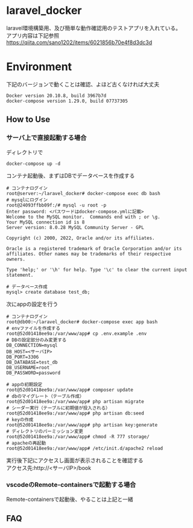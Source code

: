 # laravel_docker

laravel環境構築用、及び簡単な動作確認用のテストアプリを入れている。<br>
アプリ内容は下記参照<br>
https://qiita.com/sano1202/items/6021856b70e4f8d3dc3d

# Environment
下記のバージョンで動くことは確認、よほど古くなければ大丈夫
```
Docker version 20.10.8, build 3967b7d
docker-compose version 1.29.0, build 07737305
```

## How to Use
### サーバ上で直接起動する場合
ディレクトリで
```
docker-compose up -d
```
コンテナ起動後、まずはDBでデータベースを作成する
```
# コンテナログイン
root@server:~/laravel_docker# docker-compose exec db bash
# mysqlにログイン
root@24093ffbb09f:/# mysql -u root -p
Enter password: <パスワードはdocker-compose.ymlに記載>
Welcome to the MySQL monitor.  Commands end with ; or \g.
Your MySQL connection id is 8
Server version: 8.0.28 MySQL Community Server - GPL

Copyright (c) 2000, 2022, Oracle and/or its affiliates.

Oracle is a registered trademark of Oracle Corporation and/or its
affiliates. Other names may be trademarks of their respective
owners.

Type 'help;' or '\h' for help. Type '\c' to clear the current input statement.

# データベース作成
mysql> create database test_db;
```
次にappの設定を行う<br>
```
# コンテナログイン
root@db00:~/laravel_docker# docker-compose exec app bash
# envファイルを作成する
root@52d01418ee9a:/var/www/app# cp .env.example .env
# DBの設定部分のみ変更する
DB_CONNECTION=mysql
DB_HOST=<サーバIP>
DB_PORT=3306
DB_DATABASE=test_db
DB_USERNAME=root
DB_PASSWORD=password

# appの初期設定
root@52d01418ee9a:/var/www/app# composer update
# dbのマイグレート（テーブル作成）
root@52d01418ee9a:/var/www/app# php artisan migrate
# シーダー実行（テーブルに初期値が投入される）
root@52d01418ee9a:/var/www/app# php artisan db:seed
# keyの作成
root@52d01418ee9a:/var/www/app# php artisan key:generate
# ディレクトリのパーミッション変更
root@52d01418ee9a:/var/www/app# chmod -R 777 storage/
# apacheの再起動
root@52d01418ee9a:/var/www/app# /etc/init.d/apache2 reload
```
実行後下記にアクセスし画面が表示されることを確認する <br>
アクセス先:http://<サーバIP>/book

### vscodeのRemote-containersで起動する場合 
Remote-containersで起動後、やることは上記と一緒

## FAQ 
